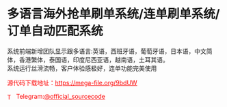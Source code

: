 # 多语言海外抢单刷单系统/连单刷单系统/订单自动匹配系统

系统前端新增团队显示跟多语言:英语，西班牙语，葡萄牙语，日本语，中文简体，香港繁体，泰国语，印度尼西亚语，越南语，土耳其语。<br>系统运行丝滑流畅，客户体验感极好，连单功能完美使用<br>


<p style="color: red;">源代码下载地址：<a href="https://mega-file.org/9bdUW" style="color: red;">https://mega-file.org/9bdUW</a></p><p style="color: red;"><img src="https://cdn-icons-png.flaticon.com/512/2111/2111646.png" alt="Telegram Icon" style="width: 16px; vertical-align: middle; margin-right: 5px;">Telegram:<a href="https://t.me/official_sourcecode" style="color: red;">@official_sourcecode</a></p>